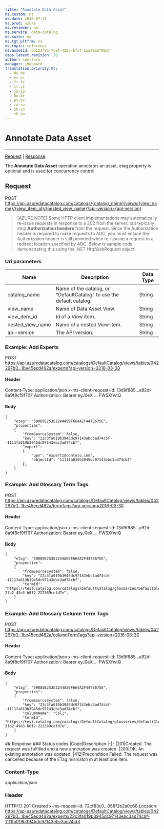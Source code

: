 ```yaml
---
title: "Annotate Data Asset"
ms.custom: na
ms.date: 2016-07-21
ms.prod: azure
ms.reviewer: na
ms.service: data-catalog
ms.suite: na
ms.tgt_pltfrm: na
ms.topic: reference
ms.assetid: bb123f7b-7c8f-42bc-bf3f-11a4852700d7
caps.latest.revision: 20
author: spelluru
manager: jhubbard
translation.priority.mt: 
  - de-de
  - es-es
  - fr-fr
  - it-it
  - ja-jp
  - ko-kr
  - pt-br
  - ru-ru
  - zh-cn
  - zh-tw
---
```

# Annotate Data Asset
---
[Request](#request) | [Response](#response)
<a name="top"/>

The **Annotate Data Asset** operation annotates an asset.
etag property is optional and is used for concurrency control.
<a name="request"/>
## Request
POST https://api.azuredatacatalog.com/catalogs/{catalog_name}/views/{view_name}/{view_item_id}/{nested_view_name}?api-version={api-version}

> [AZURE.NOTE] Some HTTP client implementations may automatically re-issue requests in response to a 302 from the server, but typically strip **Authorization headers** from the request. Since the Authorization header is required to make requests to ADC, you must ensure the Authorization header is still provided when re-issuing a request to a redirect location specified by ADC. Below is sample code demonstrating this using the .NET HttpWebRequest object.

### Uri parameters

|Name|Description|Data Type
|-|-|-
|catalog_name|Name of the catalog, or "DefaultCatalog" to use the default catalog.|String
|view_name|Name of Data Asset View.|String
|view_item_id|Id of a View item.|String
|nested_view_name|Name of a nested View item.|String
|api-version|The API version.|String

### Example: Add Experts
POST https://api.azuredatacatalog.com/catalogs/DefaultCatalog/views/tables/042297b0...1be45ecd462a/experts?api-version=2016-03-30
#### Header
Content-Type: application/json
x-ms-client-request-id:   13d9f885…a92d-8a9f8cf9f707
Authorization: Bearer eyJ0eX ... FWSXfwtQ
#### Body

    {
        "etag": "59085E253E2244A59F664A2F447E675E",
        "properties":
        {
            "fromSourceSystem": false,
            "key": "22c3fa019b3945dc97143ebc3ad74cbf--1111fa019b3945dc97143ebc3ad74cbf",
            "expert":
            {
                "upn": "expert1@contoso.com",
                "objectId": "1111fa019b3945dc97143ebc3ad74cbf"
            },
        }
    }

### Example: Add Glossary Term Tags
POST https://api.azuredatacatalog.com/catalogs/DefaultCatalog/views/tables/042297b0...1be45ecd462a/termTags?api-version=2016-03-30
#### Header
Content-Type: application/json
x-ms-client-request-id:   13d9f885…a92d-8a9f8cf9f707
Authorization: Bearer eyJ0eX ... FWSXfwtQ
#### Body

    {
        "etag": "59085E253E2244A59F664A2F447E675E",
        "properties":
        {
            "fromSourceSystem": false,
            "key": "22c3fa019b3945dc97143ebc3ad74cbf--1111fa019b3945dc97143ebc3ad74cbf",
            "termId": "https://test.catalog.com/catalogs/DefaultCatalog/glossaries/DefaultGlossary/terms/ed975c9d-2fb2-49a3-b6f2-222389cefd7e",
        }
    }

### Example: Add Glossary Column Term Tags
POST https://api.azuredatacatalog.com/catalogs/DefaultCatalog/views/tables/042297b0...1be45ecd462a/columnTermTags?api-version=2016-03-30
#### Header
Content-Type: application/json
x-ms-client-request-id:   13d9f885…a92d-8a9f8cf9f707
Authorization: Bearer eyJ0eX ... FWSXfwtQ
#### Body

    {
        "etag": "59085E253E2244A59F664A2F447E675E",
        "properties":
        {
            "fromSourceSystem": false,
            "key": "22c3fa019b3945dc97143ebc3ad74cbf--1111fa019b3945dc97143ebc3ad74cbf",
            "columnName": "Col1",
            "termId": "https://test.catalog.com/catalogs/DefaultCatalog/glossaries/DefaultGlossary/terms/ed975c9d-2fb2-49a3-b6f2-222389cefd7e",
        }
    }

<a name="response"/>
## Response
### Status codes
|Code|Description
|-|-
|201|Created. The request was fulfilled and a new annotation was created.
|200|OK. An existing annotation was updated.
|412|Precondition Failed. The request was cancelled because of the ETag mismatch in at least one item.

### Content-Type
application/json
### Header
HTTP/1.1 201 Created
x-ms-request-id: 72cf83c0…058f2b2a0c68
Location: https://api.azuredatacatalog.com/catalogs/DefaultCatalog/views/tables/042297b0...1be45ecd462a/experts/22c3fa019b3945dc97143ebc3ad74cbf-1111fa019b3945dc97143ebc3ad74cbf
